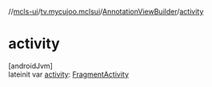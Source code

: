 //[mcls-ui](../../../index.md)/[tv.mycujoo.mclsui](../index.md)/[AnnotationViewBuilder](index.md)/[activity](activity.md)

# activity

[androidJvm]\
lateinit var [activity](activity.md): [FragmentActivity](https://developer.android.com/reference/kotlin/androidx/fragment/app/FragmentActivity.html)
